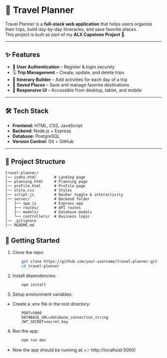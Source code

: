 # 🧳 Travel Planner

Travel Planner is a **full-stack web application** that helps users organize their trips, build day-by-day itineraries, and save favorite places.  
This project is built as part of my **ALX Capstone Project** 🚀.  

---

## ✨ Features
- 🔐 **User Authentication** – Register & login securely  
- 🗓 **Trip Management** – Create, update, and delete trips  
- 📅 **Itinerary Builder** – Add activities for each day of a trip  
- 📍 **Saved Places** – Save and manage favorite destinations  
- 📱 **Responsive UI** – Accessible from desktop, tablet, and mobile  

---

## 🛠 Tech Stack
- **Frontend:** HTML, CSS, JavaScript
- **Backend:** Node.js + Express  
- **Database:** PostgreSQL
- **Version Control:** Git + GitHub  

---

## 📂 Project Structure
```plaintext
travel-planner/
│── index.html        # Landing page
│── planning.html     # Planning page
│── profile.html      # Profile page
│── style.css         # Styles
│── script.js         # Navbar toggle & interactivity
│── server/           # Backend folder
│   ├── app.js        # Express app
│   ├── routes/       # API routes
│   ├── models/       # Database models
│   └── controllers/  # Business logic
│── .gitignore
│── README.md
```
## 🚀 Getting Started
1. Clone the repo:
	```bash
		git clone https://github.com/your-username/travel-planner.git
		cd travel-planner
	```
2. Install dependencies:
	```bash
		npm install
	```
3. Setup environment variables:

- Create a .env file in the root directory:
	```env
		PORT=5000
		DATABASE_URL=database_connection_string
		JWT_SECRET=secret_key
	```
4. Run the app:
	```bash
		npm run dev
	```
- Now the app should be running at:
		👉 http://localhost:5000/
